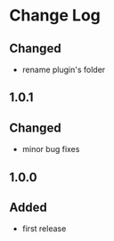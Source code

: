 # Change Log

##
## Changed
- rename plugin's folder

## 1.0.1
## Changed
- minor bug fixes

## 1.0.0
## Added
- first release
